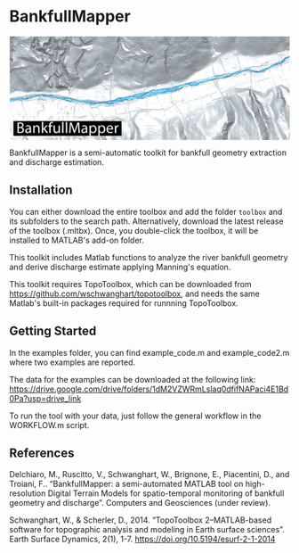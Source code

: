 # BankfullMapper

<img src="images/bankfull_map.png" align="center">

BankfullMapper is a semi-automatic toolkit for bankfull geometry extraction and discharge estimation.


## Installation

You can either download the entire toolbox and add the folder `toolbox` and its subfolders to the search path. Alternatively, download the latest release of the toolbox (.mltbx). Once, you double-click the toolbox, it will be installed to MATLAB's add-on folder.

This toolkit includes Matlab functions to analyze the river bankfull geometry and derive discharge estimate applying Manning's equation. 

This toolkit requires TopoToolbox, which can be downloaded from https://github.com/wschwanghart/topotoolbox, and needs the same Matlab's built-in packages required for runnning TopoToolbox.


## Getting Started

In the examples folder, you can find example_code.m and example_code2.m where two examples are reported.

The data for the examples can be downloaded at the following link: https://drive.google.com/drive/folders/1dM2VZWRmLslaq0dfifNAPaci4E1Bd0Pa?usp=drive_link

To run the tool with your data, just follow the general workflow in the WORKFLOW.m script. 

## References

Delchiaro, M., Ruscitto, V., Schwanghart, W., Brignone, E., Piacentini, D., and Troiani, F.. “BankfullMapper: a semi-automated MATLAB tool on high-resolution Digital Terrain Models for spatio-temporal monitoring of bankfull geometry and discharge”. Computers and Geosciences (under review).

Schwanghart, W., & Scherler, D., 2014. “TopoToolbox 2–MATLAB-based software for topographic analysis and modeling in Earth surface sciences”. Earth Surface Dynamics, 2(1), 1-7. https://doi.org/10.5194/esurf-2-1-2014